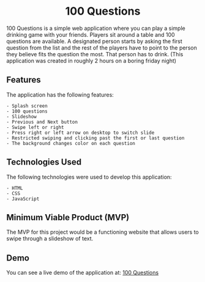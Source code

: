 



<h1 align="center">100 Questions</h1>





100 Questions is a simple web application where you can play a simple drinking game with your friends. Players sit around a table and 100 questions are available. A designated person starts by asking the first question from the list and the rest of the players have to point to the person they believe fits the question the most. That person has to drink.
(This application was created in roughly 2 hours on a boring friday night) 



## Features

The application has the following features:
```
- Splash screen
- 100 questions
- Slideshow
- Previous and Next button
- Swipe left or right
- Press right or left arrow on desktop to switch slide
- Restricted swiping and clicking past the first or last question
- The background changes color on each question
 ```
  
 ## Technologies Used

The following technologies were used to develop this application:
```
- HTML
- CSS
- JavaScript
```
## Minimum Viable Product (MVP)

The MVP for this project would be a functioning website that allows users to swipe through a slideshow of text.

    
## Demo

You can see a live demo of the application at: [100 Questions](https://100sporsmal.netlify.app) 




